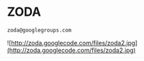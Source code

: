 # **ZODA** #

`zoda@googlegroups.com`

![http://zoda.googlecode.com/files/zoda2.jpg](http://zoda.googlecode.com/files/zoda2.jpg)